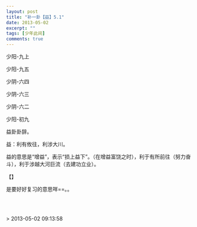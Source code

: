 ```yaml
---
layout: post
title: "补一卦【益】5.1"
date: 2013-05-02
excerpt: ""
tags: [少年此间]
comments: true
---
```


<p>少阳-九上</p><p>少阳-九五</p><p>少阴-六四</p><p>少阴-六三</p><p>少阴-六二</p><p>少阳-初九</p><p>益卦卦辞。</p><p>益：利有攸往，利涉大川。</p><p>益的意思是“增益”，表示“损上益下”。（在增益富饶之时），利于有所前往（努力奋斗），利于涉越大河巨流（去建功立业）。</p><p>【】</p><p>是要好好复习的意思咩==。。</p>
<p><br><br></p>> 2013-05-02 09:13:58

